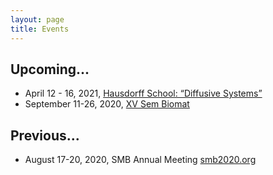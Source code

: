 ```yaml
---
layout: page
title: Events
---
```


## Upcoming...

* April 12 - 16, 2021, [Hausdorff School: “Diffusive Systems”](https://www.hcm.uni-bonn.de/diffusive-systems-2021/)
* September 11-26, 2020, [XV Sem Biomat](https://sites.google.com/view/xvsembiomat/home?authuser=0)

## Previous...

* August 17-20, 2020, SMB Annual Meeting [smb2020.org](http://smb2020.org)

